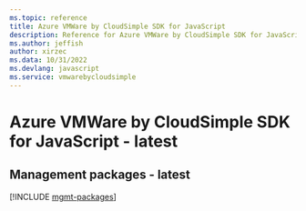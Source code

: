 ```yaml
---
ms.topic: reference
title: Azure VMWare by CloudSimple SDK for JavaScript
description: Reference for Azure VMWare by CloudSimple SDK for JavaScript
ms.author: jeffish
author: xirzec
ms.data: 10/31/2022
ms.devlang: javascript
ms.service: vmwarebycloudsimple
---
```

# Azure VMWare by CloudSimple SDK for JavaScript - latest

## Management packages - latest
[!INCLUDE [mgmt-packages](vmware-by-cloudsimple-mgmt-index.md)]